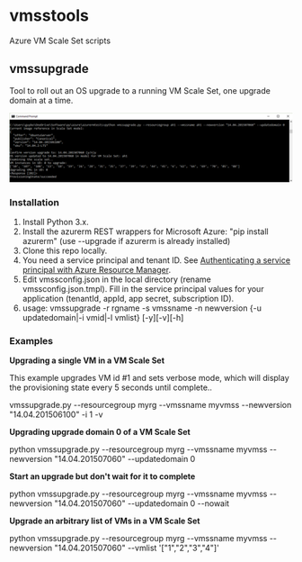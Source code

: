 # vmsstools
Azure VM Scale Set scripts

## vmssupgrade

Tool to roll out an OS upgrade to a running VM Scale Set, one upgrade domain at a time.

![vmssupgrade screenshot](./docs/vmssupgrade-screenshot.png)

### Installation
  1. Install Python 3.x.
  2. Install the azurerm REST wrappers for Microsoft Azure: "pip install azurerm" (use --upgrade if azurerm is already installed)
  3. Clone this repo locally.
  4. You need a service principal and tenant ID. See [Authenticating a service principal with Azure Resource Manager](https://azure.microsoft.com/en-us/documentation/articles/resource-group-authenticate-service-principal/).
  6. Edit vmssconfig.json in the local directory (rename vmssconfig.json.tmpl). Fill in the service principal values for your application (tenantId, appId, app secret, subscription ID).
  7. usage: vmssupgrade -r rgname -s vmssname -n newversion {-u updatedomain|-i vmid|-l vmlist} [-y][-v][-h]
  
### Examples
  
**Upgrading a single VM in a VM Scale Set** 
  
This example upgrades VM id #1 and sets verbose mode, which will display the provisioning state every 5 seconds until complete..
  
vmssupgrade.py --resourcegroup myrg --vmssname myvmss --newversion "14.04.201506100" -i 1 -v

**Upgrading upgrade domain 0 of a VM Scale Set**

python vmssupgrade.py --resourcegroup myrg --vmssname myvmss --newversion "14.04.201507060" --updatedomain 0

**Start an upgrade but don't wait for it to complete**

python vmssupgrade.py --resourcegroup myrg --vmssname myvmss --newversion "14.04.201507060" --updatedomain 0 --nowait

**Upgrade an arbitrary list of VMs in a VM Scale Set**

python vmssupgrade.py --resourcegroup myrg --vmssname myvmss --newversion "14.04.201507060" --vmlist '["1","2","3","4"]'